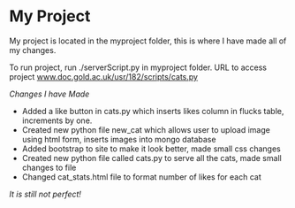 # My Project

My project is located in the myproject folder, this is where I have made all of my changes.

To run project, run ./serverScript.py in myproject folder. URL to access project www.doc.gold.ac.uk/usr/182/scripts/cats.py

*Changes I have Made*
+ Added a like button in cats.py which inserts likes column in flucks table, increments by one.
+ Created new python file new_cat which allows user to upload image using html form, inserts images into mongo database
+ Added bootstrap to site to make it look better, made small css changes
+ Created new python file called cats.py to serve all the cats, made small changes to file
+ Changed cat_stats.html file to format number of likes for each cat

*It is still not perfect!*

